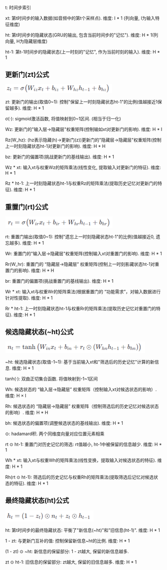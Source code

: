 
## 

t: 时间步索引

xt: 第t时间步的输入数据(如音频中的第t个采样点). 维度: I * 1 (列向量, I为输入特征维度)

ht: 第t时间步的隐藏状态(GRU的输出, 包含当前时间步的"记忆"). 维度: H * 1(列向量, H为隐藏层维度)

ht-1: 第t-1时间步的隐藏状态(上一时刻的"记忆", 作为当前时刻的输入). 维度: H * 1


## 更新门(zt)公式

![img_2.png](img_2.png)

zt: 更新门的输出(取值0~1): 控制"保留上一时刻隐藏状态ht-1"的比例(值越接近1保留越多). 维度: H * 1

σ(⋅): sigmoid激活函数, 将值映射到0~1区间. (相当于归一化)

Wz: 更新门的"输入层->隐藏层"权重矩阵(控制输如xt对更新门的影响). 维度: H * I

Rz(W_hz): (hz表示隐藏(h)->更新门(z))更新门的"隐藏层->隐藏层"权重矩阵(控制上一时刻隐藏状态ht-1对更新门的影响). 维度: H * H

bz: 更新门的偏置项(挑战更新门的基线输出). 维度: H * 1

Wz * xt: 输入xt与权重Wz的矩阵乘法(线性变化, 提取输入对更新门的特征). 维度: H * 1

Rz * ht-1: 上一时刻隐藏状态ht-1与权重Rz的矩阵乘法(提取历史记忆对更新门的特征). 维度: H * 1

## 重置门(rt)公式

![img_1.png](img_1.png)

rt: 重置门输出(取值0~1): 控制"遗忘上一时刻隐藏状态ht-1"的比例(值越接近0, 遗忘越多). 维度: H * 1

Wr: 重置门的"输入层->隐藏层"权重矩阵(控制输入xt对重置门的影响). 维度: H * 1

Rr(W_hr): 重置门的 “隐藏层→隐藏层” 权重矩阵(控制上一时刻影藏状态ht-1对重置门的影响). 维度: H * H

br: 重置门的偏置项(挑战重置门的基线输出). 维度: H * 1

Wr * xt: 输入xt与权重Wr的矩阵乘法(根据重置门的 “功能需求”，对输入数据进行针对性提取). 维度: H * 1

Rr * ht-1: 上一时刻隐藏状态ht-1与权重Rr的矩阵乘法(提取历史记忆对重置门的特征). 维度: H * 1

## 候选隐藏状态(~ht)公式

![img_3.png](img_3.png)

~ht: 候选隐藏状态(取值-1~1): 基于当前输入xt和"筛选后的历史记忆"计算的新信息. 维度: H * 1

tanh(⋅): 双曲正切集合函数. 将值映射到-1~1区间

Wh: 候选状态的 “输入层→隐藏层” 权重矩阵（控制输入xt对候选状态的影响）. 维度: H × I

Rh: 候选状态的 “隐藏层→隐藏层” 权重矩阵（控制筛选后的历史记忆对候选状态的影响）. 维度: H * H

bh: 候选状态的偏置项(调整候选状态的基线输出). 维度: H * 1

⊙: hadamard积. 两个同维度向量对应位置元素相乘

rt ⊙ ht-1: 重置门对历史记忆的筛选: rt值越小, ht-1中被保留的信息越少. 维度: H * 1

Wh * xt: 输入xt与权重Wh的矩阵乘法(线性变换，提取输入对候选状态的特征). 维度: H * 1

Rh(rt ⊙ ht-1): 筛选后的历史记忆与权重Rh的矩阵乘法(提取筛选后记忆对候选状态的特征). 维度: H * 1

## 最终隐藏状态(ht)公式

![img_4.png](img_4.png)

ht: 第t时间步的最终隐藏状态: 平衡了"新信息(~ht)"和"旧信息(ht-1)". 维度: H * 1

1 - zt: 与更新门互补的值: 控制保留新信息~ht的比例. 维度: H * 1

(1 - zt) ⊙ ~ht: 新信息的保留部分: 1 - zt越大, 保留的新信息越多.

zt ⊙ ht-1: 旧信息的保留部分: zt越大, 保留的旧信息越多. 维度: H * 1
